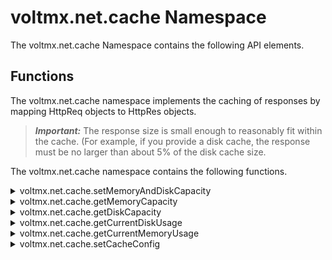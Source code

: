                              


voltmx.net.cache Namespace
========================

The voltmx.net.cache Namespace contains the following API elements.

Functions
---------

The voltmx.net.cache namespace implements the caching of responses by mapping HttpReq objects to HttpRes objects.

> **_Important:_** The response size is small enough to reasonably fit within the cache. (For example, if you provide a disk cache, the response must be no larger than about 5% of the disk cache size.

The voltmx.net.cache namespace contains the following functions.


<details close markdown="block"><summary>voltmx.net.cache.setMemoryAndDiskCapacity</summary>

* * *

This API initializes a cache capacity memory and disk with the specified values, which can be invoked as part of the preApp or postApp init of the VoltMX Iris app.

### Syntax
```

voltmx.net.cache.setMemoryAndDiskCapacity(  
    memoryCapacity, diskCapacity);
```


### Input Parameters

  
| Parameter | Description |
| --- | --- |
| memoryCapacity(JSNumber) | The memory capacity of the cache, in bytes. |
| diskCapacity(JSNumber) | The disk capacity of the cache, in bytes |

### Example

```

setMemoryandDiskCapacity: function() {
    var memory = this.view.tbxMemory.text;
    var disk = this.view.tbxDisk.text;
    voltmx.net.cache.setMemoryAndDiskCapacity(memory, disk);
    alert("The Memory and Disk Capacity is set");
},
```

### Return Values

None.

* * *

</details>
<details close markdown="block"><summary>voltmx.net.cache.getMemoryCapacity</summary>

* * *

This API returns memory capacity of the cache in bytes.

### Syntax

```

voltmx.net.cache.getMemoryCapacity();
```

### Input Parameters

None

### Example

```

getMemoryCapacity: function() {
    var memoryCapacity = voltmx.net.cache.getMemoryCapacity();
    alert("The memory capacity of the device is: " + memoryCapacity + "B");
},
```

### Return Values

Returns memory capacity in bytes of JSNumber.

### Platform Availability

iOS

* * *

</details>
<details close markdown="block"><summary>voltmx.net.cache.getDiskCapacity</summary>

* * *

This API returns disk capacity of the cache, in bytes.

### Syntax

```

voltmx.net.cache.getDiskCapacity();
```

### Input Parameters

None

### Example

```

getDiskCapacity: function() {
    var diskCapacity = voltmx.net.cache.getDiskCapacity();
    alert("The disk capacity of the device is: " + diskCapacity + "B");
},
```

### Return Values

Returns disk capacity in bytes of JSNumber.

### Platform Availability

iOS

* * *

</details>
<details close markdown="block"><summary>voltmx.net.cache.getCurrentDiskUsage</summary>

* * *

This API returns current size of the on-disk cache in bytes.

### Syntax

```

voltmx.net.cache.getCurrentDiskUsage();
```

### Input Parameters

None

### Example

```

currentDiskUsage: function() {
    var diskUsage = voltmx.net.cache.getCurrentDiskUsage();
    alert("The current disk usage is: " + diskUsage);
},
```

### Return Values

Returns current on-disk capacity in bytes of JSNumber.

### Platform Availability

iOS

* * *

</details>
<details close markdown="block"><summary>voltmx.net.cache.getCurrentMemoryUsage</summary>

* * *

This API returns current size of the in-memory cache, in bytes

### Syntax

```

voltmx.net.cache.getCurrentMemoryUsage();
```

### Input Parameters

None

### Example

```

currentMemoryUsage: function() {
    var memUsage = voltmx.net.cache.getCurrentMemoryUsage();
    alert("The current memory usage is: " + memUsage);
},
```

### Return Values

Returns current in-memory capacity in bytes of JSNumber.

### Platform Availability

iOS

* * *

</details>
<details close markdown="block"><summary>voltmx.net.cache.setCacheConfig</summary>

* * *

This API initializes the cacheConfig is a dictionary which configures the cachePolicy and storagePolicy of the cache responses for the request at the app level.

### Syntax

```

setCacheConfig(cacheConfig JSDictionary);
```

### Input Parameters
  
| Parameter | Description |
| --- | --- |
| cacheConfig(JSDictionary) | The cacheConfig is a dictionary which configures the **cachePolicy** and **storagePolicy** of the cache responses. cacheConfig Constants The cache config has the following constantsfor **cachePolicy**: **voltmx.net.cache.USE\_PROTOCOL\_CACHE\_POLICY**: Specifies that the caching logic defined in the protocol implementation, if any, is used for a particular URL load request. This is the default policy for URL load requests. **voltmx.net.cache.RELOAD\_IGNORING\_LOCAL\_CACHE\_DATA**: Specifies that the data for the URL should be loaded from the originating source. No existing cache data should be used to satisfy a URL load request. **voltmx.net.cache.RETURN\_CACHE\_DATA\_ELSE\_LOAD**: Specifies that the existing cached data should be used to satisfy the request, regardless of its age or expiration date. If there is no existing data in the cache corresponding the request, the data is loaded from the originating source. **voltmx.net.cache.RETURN\_CACHE\_DATA\_DONT\_LOAD**: Specifies that the existing cached data should be used to satisfy the request, regardless of its age or expiration te. If there is no existing data in the cache corresponding the request, the data is not loaded from the originating source. The cache config has the following constantsfor **storagePolicy**: **voltmx.net.cache.DISK\_AND\_MEMORY**: The response stored in disk and memory. **voltmx.net.cache.MEMORY\_ONLY**: The response stored in memory only. **voltmx.net.cache.NOT\_ALLOWED**: The response stored neither in the memory nor on the disk.   |

### Example

```

setCacheConfig: function() {
    var cacheConfig = {
        cachePolicy: voltmx.net.cache.USE_PROTOCOL_CACHE_POLICY,
        cacheStoragePolicy: voltmx.net.cache.DISK_AND_MEMORY
    };
    voltmx.net.cache.setCacheConfig(cacheConfig);
    alert("The Cache Config is set");
}
```

### Return Values

None.

### Remarks

This app level setting will be overridden by the per request level setting under widget and api level.

### Platform Availability

iOS

![](resources/prettify/onload.png)
</details>